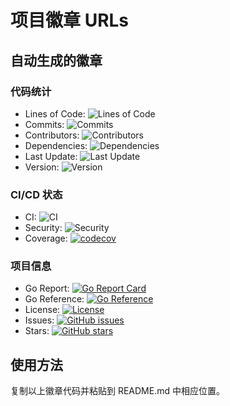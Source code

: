 # 项目徽章 URLs

## 自动生成的徽章

### 代码统计
- Lines of Code: ![Lines of Code](https://img.shields.io/badge/lines_of_code-12342-blue)
- Commits: ![Commits](https://img.shields.io/badge/commits-1-green)
- Contributors: ![Contributors](https://img.shields.io/badge/contributors-1-orange)
- Dependencies: ![Dependencies](https://img.shields.io/badge/dependencies-232-purple)
- Last Update: ![Last Update](https://img.shields.io/badge/last_update-2025-07-11-yellow)
- Version: ![Version](https://img.shields.io/badge/version-v0.0.0-red)

### CI/CD 状态
- CI: ![CI](https://github.com/innovationmech/swit/workflows/CI/badge.svg)
- Security: ![Security](https://github.com/innovationmech/swit/workflows/Security%20Checks/badge.svg)
- Coverage: [![codecov](https://codecov.io/gh/innovationmech/swit/branch/master/graph/badge.svg)](https://codecov.io/gh/innovationmech/swit)

### 项目信息
- Go Report: [![Go Report Card](https://goreportcard.com/badge/github.com/innovationmech/swit)](https://goreportcard.com/report/github.com/innovationmech/swit)
- Go Reference: [![Go Reference](https://pkg.go.dev/badge/github.com/innovationmech/swit.svg)](https://pkg.go.dev/github.com/innovationmech/swit)
- License: [![License](https://img.shields.io/github/license/innovationmech/swit.svg)](LICENSE)
- Issues: [![GitHub issues](https://img.shields.io/github/issues/innovationmech/swit.svg)](https://github.com/innovationmech/swit/issues)
- Stars: [![GitHub stars](https://img.shields.io/github/stars/innovationmech/swit.svg)](https://github.com/innovationmech/swit/stargazers)

## 使用方法

复制以上徽章代码并粘贴到 README.md 中相应位置。

